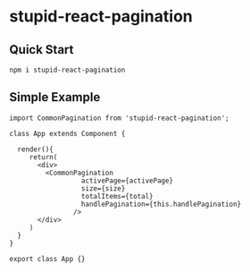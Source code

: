 # stupid-react-pagination

## Quick Start

```
npm i stupid-react-pagination
```

## Simple Example

```
import CommonPagination from 'stupid-react-pagination';

class App extends Component {
  
  render(){
     return(
       <div>
         <CommonPagination
                  activePage={activePage}
                  size={size}
                  totalItems={total}
                  handlePagination={this.handlePagination}
                />
       </div>
     )
  }
}

export class App {}
```
